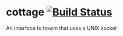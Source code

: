 cottage
[![Build Status](https://travis-ci.org/HarveyHunt/cottage.svg?branch=develop)](https://travis-ci.org/HarveyHunt/cottage)
=======

An interface to howm that uses a UNIX socket
